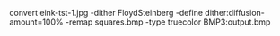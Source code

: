 convert eink-tst-1.jpg -dither FloydSteinberg -define dither:diffusion-amount=100% -remap squares.bmp -type truecolor BMP3:output.bmp
